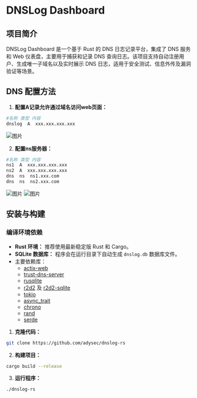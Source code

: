 # DNSLog Dashboard

## 项目简介

DNSLog Dashboard 是一个基于 Rust 的 DNS 日志记录平台，集成了 DNS 服务和 Web 仪表盘，主要用于捕获和记录 DNS 查询日志。该项目支持自动注册用户、生成唯一子域名以及实时展示 DNS 日志，适用于安全测试、信息外传及漏洞验证等场景。

## DNS 配置方法

1. **配置A记录允许通过域名访问web页面：**
```bash
#名称 类型 内容
dnslog  A  xxx.xxx.xxx.xxx
```
![图片](https://github.com/user-attachments/assets/f435df2e-3722-45b5-8ed3-0c54f4f61d3e)


2. **配置ns服务器：**
```bash
#名称 类型 内容
ns1  A  xxx.xxx.xxx.xxx
ns2  A  xxx.xxx.xxx.xxx
dns  ns  ns1.xxx.com
dns  ns  ns2.xxx.com
```
![图片](https://github.com/user-attachments/assets/04b65e6e-c3a5-454a-932a-684511536f41)
![图片](https://github.com/user-attachments/assets/3e2d1f5f-dcbc-4a5f-b255-eb9b43aa447e)

## 安装与构建

### 编译环境依赖

- **Rust 环境：** 推荐使用最新稳定版 Rust 和 Cargo。
- **SQLite 数据库：** 程序会在运行目录下自动生成 `dnslog.db` 数据库文件。
- 主要依赖库：
  - [actix-web](https://github.com/actix/actix-web)
  - [trust-dns-server](https://github.com/bluejekyll/trust-dns)
  - [rusqlite](https://github.com/rusqlite/rusqlite)
  - [r2d2](https://github.com/sorenvurgh/r2d2) 及 [r2d2-sqlite](https://github.com/ivanceras/r2d2-sqlite)
  - [tokio](https://github.com/tokio-rs/tokio)
  - [async_trait](https://github.com/dtolnay/async-trait)
  - [chrono](https://github.com/chronotope/chrono)
  - [rand](https://github.com/rust-random/rand)
  - [serde](https://github.com/serde-rs/serde)

1. **克隆代码：**
```bash
git clone https://github.com/adysec/dnslog-rs
```

2. **构建项目：**

```bash
cargo build --release
```

3. **运行程序：**

```bash
./dnslog-rs
```
